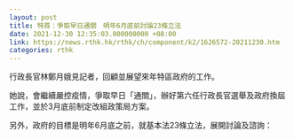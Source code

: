 ```yaml
---
layout: post
title: 特首：爭取早日通關　明年6月底前討論23條立法
date: 2021-12-30 12:35:03.000000000 +08:00
link: https://news.rthk.hk/rthk/ch/component/k2/1626572-20211230.htm
categories: rthk
---
```


行政長官林鄭月娥見記者，回顧並展望來年特區政府的工作。

她說，會繼續嚴控疫情，爭取早日「通關」，辦好第六任行政長官選舉及政府換屆工作，並於3月底前制定改組政策局方案。

另外，政府的目標是明年6月底之前，就基本法23條立法，展開討論及諮詢：
